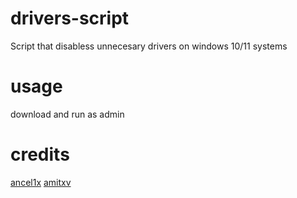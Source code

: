 # drivers-script
Script that disabless unnecesary drivers on windows 10/11 systems
# usage
download and run as admin
# credits
[ancel1x](https://github.com/ancel1x)
[amitxv](https://github.com/amitxv)
